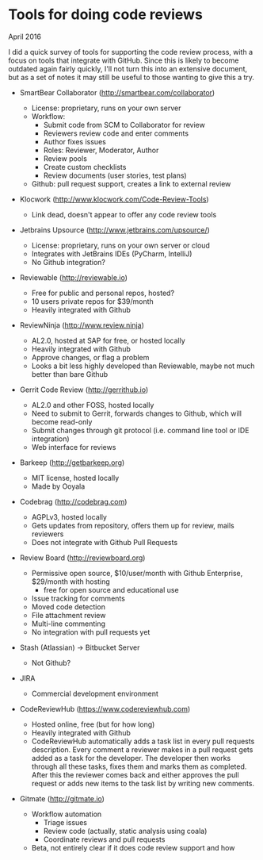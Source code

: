 # Tools for doing code reviews

April 2016

I did a quick survey of tools for supporting the code review process, with a
focus on tools that integrate with GitHub. Since this is likely to become
outdated again fairly quickly, I'll not turn this into an extensive document,
but as a set of notes it may still be useful to those wanting to give this a
try.

- SmartBear Collaborator (http://smartbear.com/collaborator)
  - License: proprietary, runs on your own server
  - Workflow:
    - Submit code from SCM to Collaborator for review
    - Reviewers review code and enter comments
    - Author fixes issues
    - Roles: Reviewer, Moderator, Author
    - Review pools
    - Create custom checklists
    - Review documents (user stories, test plans)
  - Github: pull request support, creates a link to external review

- Klocwork (http://www.klocwork.com/Code-Review-Tools)
  - Link dead, doesn't appear to offer any code review tools

- Jetbrains Upsource (http://www.jetbrains.com/upsource/)
  - License: proprietary, runs on your own server or cloud
  - Integrates with JetBrains IDEs (PyCharm, IntelliJ)
  - No Github integration?

- Reviewable (http://reviewable.io)
  - Free for public and personal repos, hosted?
  - 10 users private repos for $39/month
  - Heavily integrated with Github

- ReviewNinja (http://www.review.ninja)
  - AL2.0, hosted at SAP for free, or hosted locally
  - Heavily integrated with Github
  - Approve changes, or flag a problem
  - Looks a bit less highly developed than Reviewable, maybe not much better than bare Github

- Gerrit Code Review (http://gerrithub.io)
  - AL2.0 and other FOSS, hosted locally
  - Need to submit to Gerrit, forwards changes to Github, which will become read-only
  - Submit changes through git protocol (i.e. command line tool or IDE integration)
  - Web interface for reviews

- Barkeep (http://getbarkeep.org)
  - MIT license, hosted locally
  - Made by Ooyala

- Codebrag (http://codebrag.com)
  - AGPLv3, hosted locally
  - Gets updates from repository, offers them up for review, mails reviewers
  - Does not integrate with Github Pull Requests

- Review Board (http://reviewboard.org)
  - Permissive open source, $10/user/month with Github Enterprise, $29/month with hosting
    - free for open source and educational use
  - Issue tracking for comments
  - Moved code detection
  - File attachment review
  - Multi-line commenting
  - No integration with pull requests yet

- Stash (Atlassian) -> Bitbucket Server
  - Not Github?

- JIRA
  - Commercial development environment

- CodeReviewHub (https://www.codereviewhub.com)
  - Hosted online, free (but for how long)
  - Heavily integrated with Github
  - CodeReviewHub automatically adds a task list in every pull requests description. Every
comment a reviewer makes in a pull request gets added as a task for the developer. The
developer then works through all these tasks, fixes them and marks them as completed.
After this the reviewer comes back and either approves the pull request or adds new items to
the task list by writing new comments.

- Gitmate (http://gitmate.io)
  - Workflow automation
    - Triage issues
    - Review code (actually, static analysis using coala)
    - Coordinate reviews and pull requests
  - Beta, not entirely clear if it does code review support and how


